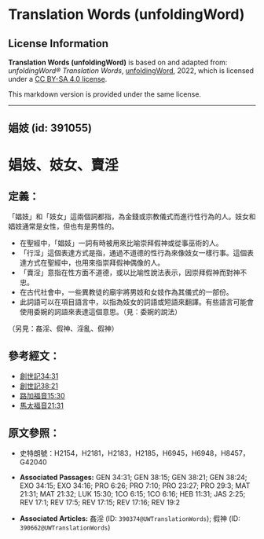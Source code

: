 # Translation Words (unfoldingWord)

## License Information

**Translation Words (unfoldingWord)** is based on and adapted from: _unfoldingWord® Translation Words_, [unfoldingWord](https://unfoldingword.org/utw), 2022, which is licensed under a [CC BY-SA 4.0 license](https://creativecommons.org/licenses/by-sa/4.0/legalcode.en).

This markdown version is provided under the same license.



--------------------------------

## 娼妓 (id: 391055)

娼妓、妓女、賣淫
========

定義：
---

「娼妓」和「妓女」這兩個詞都指，為金錢或宗教儀式而進行性行為的人。妓女和娼妓通常是女性，但也有是男性的。

* 在聖經中，「娼妓」一詞有時被用來比喻崇拜假神或從事巫術的人。
* 「行淫」這個表達方式是指，通過不道德的性行為來像妓女一樣行事。這個表達方式在聖經中，也用來指崇拜假神偶像的人。
* 「賣淫」意指在性方面不道德，或以比喻性說法表示，因崇拜假神而對神不忠。
* 在古代社會中，一些異教徒的廟宇將男妓和女妓作為其儀式的一部份。
* 此詞語可以在項目語言中，以指為妓女的詞語或短語來翻譯。有些語言可能會使用委婉的詞語來表達這個意思。（見：委婉的說法）

（另見：姦淫、假神、淫亂、假神）

參考經文：
-----

* [創世記34:31](https://ref.ly/Gen34:31)
* [創世記38:21](https://ref.ly/Gen38:21)
* [路加福音15:30](https://ref.ly/Luke15:30)
* [馬太福音21:31](https://ref.ly/Matt21:31)

原文參照：
-----

* 史特朗號：H2154，H2181，H2183，H2185，H6945，H6948，H8457，G42040

* **Associated Passages:** GEN 34:31; GEN 38:15; GEN 38:21; GEN 38:24; EXO 34:15; EXO 34:16; PRO 6:26; PRO 7:10; PRO 23:27; PRO 29:3; MAT 21:31; MAT 21:32; LUK 15:30; 1CO 6:15; 1CO 6:16; HEB 11:31; JAS 2:25; REV 17:1; REV 17:5; REV 17:15; REV 17:16; REV 19:2
* **Associated Articles:** 姦淫 (ID: `390374@UWTranslationWords`); 假神 (ID: `390662@UWTranslationWords`)

